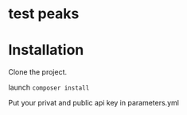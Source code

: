 test peaks
==========

Installation
==========

Clone the project.

launch `composer install`

Put your privat and public api key in parameters.yml

